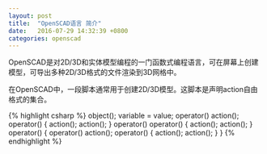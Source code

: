 ```yaml
---
layout: post
title:  "OpenSCAD语言 简介"
date:   2016-07-29 14:32:39 +0800
categories: openscad
---
```

OpenSCAD是对2D/3D和实体模型编程的一门函数式编程语言，可在屏幕上创建模型，可导出多种2D/3D格式的文件渲染到3D网格中。

在OpenSCAD中，一段脚本通常用于创建2D/3D模型。这脚本是声明action自由格式的集合。

{% highlight csharp %}
 object();
 variable = value;
 operator()   action();
 operator() { action();    action(); }
 operator()   operator() { action(); action(); }
 operator() { operator()   action();
              operator() { action(); action(); } }
{% endhighlight %}


[opscad-lang]: https://en.wikibooks.org/wiki/OpenSCAD_User_Manual/The_OpenSCAD_Language
